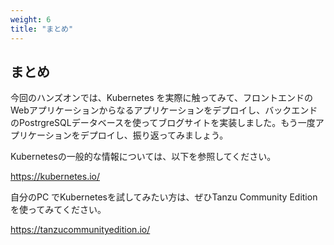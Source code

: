 ```yaml
---
weight: 6
title: "まとめ"
---
```


## まとめ
今回のハンズオンでは、Kubernetes を実際に触ってみて、フロントエンドのWebアプリケーションからなるアプリケーションをデプロイし、バックエンドのPostrgreSQLデータベースを使ってブログサイトを実装しました。もう一度アプリケーションをデプロイし、振り返ってみましょう。





Kubernetesの一般的な情報については、以下を参照してください。

https://kubernetes.io/

自分のPC でKubernetesを試してみたい方は、ぜひTanzu Community Edition を使ってみてください。

https://tanzucommunityedition.io/
